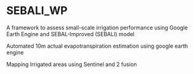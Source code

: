 # SEBALI_WP
A framework to assess small-scale irrigation performance using Google Earth Engine and SEBAL-Improved (SEBALI) model 

Automated 10m actual evapotranspiration estimation using google earth engine 

Mapping Irrigated areas using Sentinel and 2 fusion 

